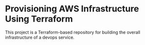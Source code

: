 # Provisioning AWS Infrastructure Using Terraform

This project is a Terraform-based repository for building the overall infrastructure of a devops service.